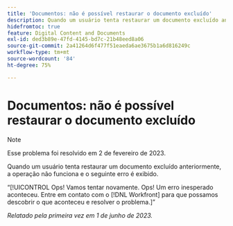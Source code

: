```yaml
---
title: 'Documentos: não é possível restaurar o documento excluído'
description: Quando um usuário tenta restaurar um documento excluído anteriormente, ele não pode restaurar o documento e vê o erro Ops.
hidefromtoc: true
feature: Digital Content and Documents
exl-id: ded3b89e-47fd-4145-bd7c-21b48eed8a06
source-git-commit: 2a41264d6f477f51eaeda6ae3675b1a6d816249c
workflow-type: tm+mt
source-wordcount: '84'
ht-degree: 75%

---
```


# Documentos: não é possível restaurar o documento excluído

>[!NOTE]
>
>Esse problema foi resolvido em 2 de fevereiro de 2023.

<!-- On WF and WFP TOCs-->

Quando um usuário tenta restaurar um documento excluído anteriormente, a operação não funciona e o seguinte erro é exibido.

“[!UICONTROL Ops! Vamos tentar novamente. Ops! Um erro inesperado aconteceu. Entre em contato com o [!DNL Workfront] para que possamos descobrir o que aconteceu e resolver o problema.]”

_Relatado pela primeira vez em 1 de junho de 2023._
